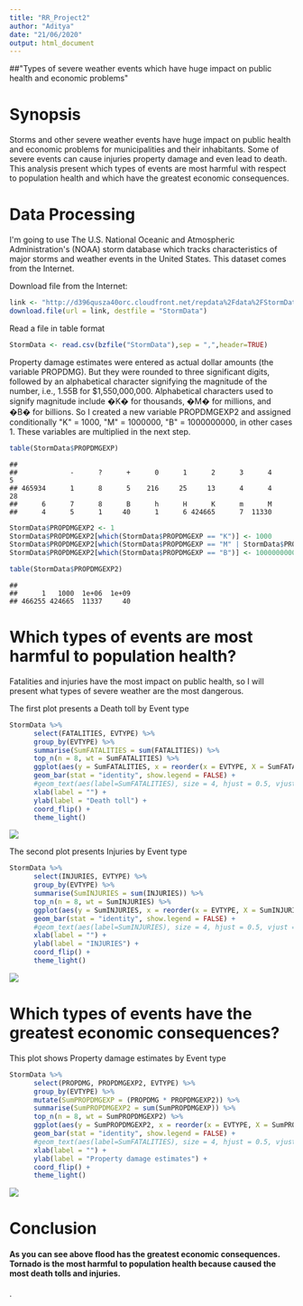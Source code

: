 ```yaml
---
title: "RR_Project2"
author: "Aditya"
date: "21/06/2020"
output: html_document
---
```

##"Types of severe weather events which have huge impact on public health and economic problems"

# Synopsis

Storms and other severe weather events have huge impact on public health and economic problems for municipalities and their inhabitants. Some of severe events can cause injuries property damage and even lead to death. This analysis present which types of events are most harmful with respect to population health and which have the greatest economic consequences.

# Data Processing

I'm going to use The U.S. National Oceanic and Atmospheric Administration's (NOAA) storm database which tracks characteristics of major storms and weather events in the United States. This dataset comes from the Internet. 



Download file from the Internet:

```r
link <- "http://d396qusza40orc.cloudfront.net/repdata%2Fdata%2FStormData.csv.bz2"
download.file(url = link, destfile = "StormData")
```

Read a file in table format

```r
StormData <- read.csv(bzfile("StormData"),sep = ",",header=TRUE)
```

Property damage estimates were entered as actual dollar amounts (the variable PROPDMG). But they were rounded to three significant digits, followed by an alphabetical character signifying the magnitude of the number, i.e., 1.55B for $1,550,000,000. Alphabetical characters used to signify magnitude include �K� for thousands, �M� for millions, and �B� for billions. So I created a new variable PROPDMGEXP2 and assigned conditionally "K" = 1000, "M" = 1000000, "B" = 1000000000, in other cases 1. These variables are multiplied in the next step.


```r
table(StormData$PROPDMGEXP)
```

```
## 
##             -      ?      +      0      1      2      3      4      5 
## 465934      1      8      5    216     25     13      4      4     28 
##      6      7      8      B      h      H      K      m      M 
##      4      5      1     40      1      6 424665      7  11330
```

```r
StormData$PROPDMGEXP2 <- 1
StormData$PROPDMGEXP2[which(StormData$PROPDMGEXP == "K")] <- 1000
StormData$PROPDMGEXP2[which(StormData$PROPDMGEXP == "M" | StormData$PROPDMGEXP == "m")] <- 1000000
StormData$PROPDMGEXP2[which(StormData$PROPDMGEXP == "B")] <- 1000000000
```


```r
table(StormData$PROPDMGEXP2)
```

```
## 
##      1   1000  1e+06  1e+09 
## 466255 424665  11337     40
```

# Which types of events are most harmful to population health?

Fatalities and injuries have the most impact on public health, so I will present what types of severe weather are the most dangerous.


The first plot presents a Death toll by Event type


```r
StormData %>%
      select(FATALITIES, EVTYPE) %>%
      group_by(EVTYPE) %>%
      summarise(SumFATALITIES = sum(FATALITIES)) %>%
      top_n(n = 8, wt = SumFATALITIES) %>%
      ggplot(aes(y = SumFATALITIES, x = reorder(x = EVTYPE, X = SumFATALITIES), fill=EVTYPE))+
      geom_bar(stat = "identity", show.legend = FALSE) +
      #geom_text(aes(label=SumFATALITIES), size = 4, hjust = 0.5, vjust = -0.1) +
      xlab(label = "") +
      ylab(label = "Death toll") +
      coord_flip() +
      theme_light()
```

![](Project_2_files/figure-html/unnamed-chunk-5-1.png)<!-- -->

The second plot presents Injuries by Event type


```r
StormData %>%
      select(INJURIES, EVTYPE) %>%
      group_by(EVTYPE) %>%
      summarise(SumINJURIES = sum(INJURIES)) %>%
      top_n(n = 8, wt = SumINJURIES) %>%
      ggplot(aes(y = SumINJURIES, x = reorder(x = EVTYPE, X = SumINJURIES), fill=EVTYPE))+
      geom_bar(stat = "identity", show.legend = FALSE) +
      #geom_text(aes(label=SumINJURIES), size = 4, hjust = 0.5, vjust = -0.1) +
      xlab(label = "") +
      ylab(label = "INJURIES") +
      coord_flip() +
      theme_light()
```

![](Project_2_files/figure-html/unnamed-chunk-6-1.png)<!-- -->

# Which types of events have the greatest economic consequences?

This plot shows Property damage estimates by Event type


```r
StormData %>%
      select(PROPDMG, PROPDMGEXP2, EVTYPE) %>%
      group_by(EVTYPE) %>%
      mutate(SumPROPDMGEXP = (PROPDMG * PROPDMGEXP2)) %>%
      summarise(SumPROPDMGEXP2 = sum(SumPROPDMGEXP)) %>%
      top_n(n = 8, wt = SumPROPDMGEXP2) %>%
      ggplot(aes(y = SumPROPDMGEXP2, x = reorder(x = EVTYPE, X = SumPROPDMGEXP2), fill=EVTYPE))+
      geom_bar(stat = "identity", show.legend = FALSE) +
      #geom_text(aes(label=SumFATALITIES), size = 4, hjust = 0.5, vjust = -0.1) +
      xlab(label = "") +
      ylab(label = "Property damage estimates") +
      coord_flip() +
      theme_light()
```

![](Project_2_files/figure-html/unnamed-chunk-7-1.png)<!-- -->

# Conclusion

#### As you can see above flood has the greatest economic consequences. Tornado is the most harmful to population health because caused the most death tolls and injuries.



.